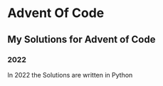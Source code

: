 # Advent Of Code

## My Solutions for Advent of Code
### 2022
In 2022 the Solutions are written in Python